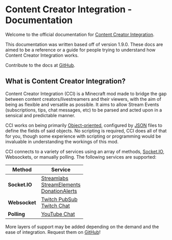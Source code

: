 Content Creator Integration - Documentation
===========================================

Welcome to the official documentation for [Content Creator Integration](https://www.curseforge.com/minecraft/mc-mods/content-creator-integration/).

This documentation was written based off of version 1.9.0. These docs are aimed to be a reference or a guide for people trying to understand how Content Creator Integration works.

Contribute to the docs at [GitHub](https://github.com/iChun/ContentCreatorIntegration-IssuesAndDocumentation).


What is Content Creator Integration?
------------------------------------

Content Creator Integration (CCI) is a Minecraft mod made to bridge the gap between content creators/livestreamers and their viewers, with the aim of being as flexible and versatile as possible. It aims to allow Stream Events (subscriptions, tips, chat messages, etc) to be parsed and acted upon in a sensical and predictable manner.

CCI works on being primarily [Object-oriented](https://en.wikipedia.org/wiki/Object-oriented_programming), configured by [JSON](https://en.wikipedia.org/wiki/JSON) files to define the fields of said objects. No scripting is required, CCI does all of that for you, though some experience with scripting or programming would be invaluable in understanding the workings of this mod.

CCI connects to a variety of services using an array of methods, [Socket.IO](https://socket.io/), Websockets, or manually polling. The following services are supported:

| Method | Service |
|---|---|
| **Socket.IO**  | [Streamlabs](https://streamlabs.com/)<br/>[StreamElements](https://streamelements.com/)<br/>[DonationAlerts](https://www.donationalerts.com/)  |
| **Websocket**  | [Twitch PubSub](https://www.twitch.tv/)<br />[Twitch Chat](https://www.twitch.tv/)  |
| **Polling**    | [YouTube Chat](https://www.youtube.com/)    |

More layers of support may be added depending on the demand and the ease of integration. Request them on [GitHub](https://github.com/iChun/ContentCreatorIntegration-IssuesAndDocumentation)!
